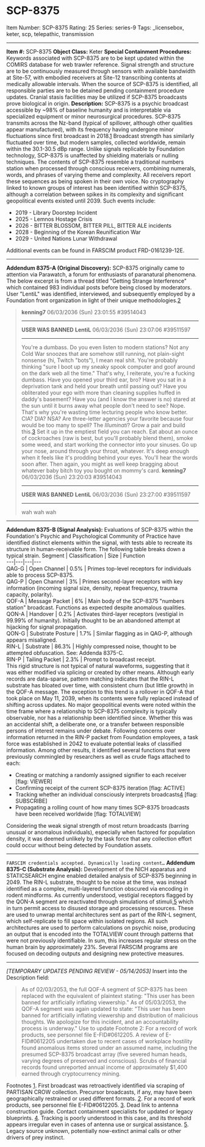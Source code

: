 # SCP-8375
Item Number: SCP-8375
Rating: 25
Series: series-9
Tags: _licensebox, keter, scp, telepathic, transmission

---

**Item #:** SCP-8375
**Object Class:** Keter
**Special Containment Procedures:** Keywords associated with SCP-8375 are to be kept updated within the COMIRS database for web trawler reference. Signal strength and structure are to be continuously measured through sensors with available bandwidth at Site-57, with embodied receivers at Site-12 transcribing contents at medically allowable intervals. When the source of SCP-8375 is identified, all responsible parties are to be detained pending containment procedure updates. Cranial stasis facilities may be utilized if SCP-8375 broadcasts prove biological in origin.
**Description:** SCP-8375 is a psychic broadcast accessible by ~98% of baseline humanity and is interpretable via specialized equipment or minor neurosurgical procedures. SCP-8375 transmits across the Nz-band (typical of spillover, although other qualities appear manufactured), with its frequency having undergone minor fluctuations since first broadcast in 2018.[1](javascript:;) Broadcast strength has similarly fluctuated over time, but modern samples, collected worldwide, remain within the 30.1-30.5 dBp range. Unlike signals replicable by Foundation technology, SCP-8375 is unaffected by shielding materials or nulling techniques.
The contents of SCP-8375 resemble a traditional numbers station when processed through conscious receivers, combining numerals, words, and phrases of varying theme and complexity. All receivers report these sequences as being spoken in their own voice. No cryptography linked to known groups of interest has been identified within SCP-8375, although a correlation between spikes in its complexity and significant geopolitical events existed until 2039. Such events include:
  * 2019 - Library Doorstep Incident
  * 2025 - Lemnos Hostage Crisis
  * 2026 - BITTER BLOSSOM, BITTER PILL, BITTER ALE incidents
  * 2028 - Beginning of the Korean Reunification War
  * 2029 - United Nations Lunar Withdrawal

Additional events can be found in FARSCIM product FRD-0161239-12E.
* * *
**Addendum 8375-A (Original Discovery):** SCP-8375 originally came to attention via Parawatch, a forum for enthusiasts of paranatural phenomena. The below excerpt is from a thread titled "Getting Strange Interference" which contained 983 individual posts before being closed by moderators. User "LentiL" was identified, interviewed, and subsequently employed by a Foundation front organization in light of their unique methodologies.[2](javascript:;)
> **kenning7** 06/03/2036 (Sun) 23:01:55 #39514043
> * * *
> **USER WAS BANNED**
> **LentiL** 06/03/2036 (Sun) 23:07:06 #39511597
> * * *
> You're a dumbass.
> Do you even listen to modern stations? Not any Cold War snoozes that are somehow still running, not plain-sight nonsense (hi, Twitch "bots"), I mean real shit. You're probably thinking "sure I boot up my sneaky spook computer and goof around on the dark web all the time." That's why, I reiterate, you're a fucking dumbass.
> Have you opened your third ear, bro? Have you sat in a deprivation tank and held your breath until passing out? Have you obliterated your ego with more than cleaning supplies huffed in daddy's basement? Have you (and I know the answer is no) stared at the sun until it burns away what people don't need to see? Nope. That's why you're wasting time lecturing people who know better. CIA? DIA? NSA? Are three-letter agencies your favorite because four would be too many to spell? The _Illuminati_? Grow a pair and build this.[3](javascript:;)
> Set it up in the emptiest field you can reach. Eat about an ounce of cockroaches (raw is best, but you'll probably blend them), smoke some weed, and start working the connector into your sinuses. Go up your nose, around through your throat, whatever. It's deep enough when it feels like it's prodding behind your eyes. You'll hear the words soon after.
> Then again, you might as well keep bragging about whatever baby bitch toy you bought on mommy's card.
> **kenning7** 06/03/2036 (Sun) 23:20:03 #39514043
> * * *
> **USER WAS BANNED**
> **LentiL** 06/03/2036 (Sun) 23:27:00 #39511597
> * * *
> wah wah wah
* * *
**Addendum 8375-B (Signal Analysis):** Evaluations of SCP-8375 within the Foundation's Psychic and Psychological Community of Practice have identified distinct elements within the signal, with tests able to recreate its structure in human-receivable form. The following table breaks down a typical strain.
Segment | Classification | Size | Function  
---|---|---|---  
QAG-G | Open Channel | 0.5% | Primes top-level receptors for individuals able to process SCP-8375.  
QAG-P | Open Channel | 3% | Primes second-layer receptors with key information (incoming signal size, density, repeat frequency, trauma capacity, polarity).  
QOF-A | Message Packet | 6% | Main body of the SCP-8375 "numbers station" broadcast. Functions as expected despite anomalous qualities.  
QON-A | Handover | 0.2% | Activates third-layer receptors (vestigial in 99.99% of humanity). Initially thought to be an abandoned attempt at hijacking for signal propagation.  
QON-G | Substrate Posture | 1.7% | Similar flagging as in QAG-P, although appears misaligned.  
RIN-L | Substrate | 86.3% | Highly compressed noise, thought to be attempted obfuscation. See: Addenda 8375-C.  
RIN-P | Tailing Packet | 2.3% | Prompt to broadcast receipt.  
This rigid structure is not typical of natural waveforms, suggesting that it was either modified via splicing or created by other means.
Although early records are data-sparse, pattern matching indicates that the RIN-L substrate has bloated over time, with consistent churn (but little growth) in the QOF-A message. The exception to this trend is a rollover in QOF-A that took place on May 11, 2039, when its contents were fully replaced instead of shifting across updates. No major geopolitical events were noted within the time frame where a relationship to SCP-8375 complexity is typically observable, nor has a relationship been identified since. Whether this was an accidental shift, a deliberate one, or a transfer between responsible persons of interest remains under debate.
Following concerns over information returned in the RIN-P packet from Foundation employees, a task force was established in 2042 to evaluate potential leaks of classified information. Among other results, it identified several functions that were previously commingled by researchers as well as crude flags attached to each:
  * Creating or matching a randomly assigned signifier to each receiver [flag: VIEWER]
  * Confirming receipt of the current SCP-8375 iteration [flag: ACTIVE]
  * Tracking whether an individual consciously interprets broadcasts[4](javascript:;) [flag: SUBSCRIBE]
  * Propagating a rolling count of how many times SCP-8375 broadcasts have been received worldwide [flag: TOTALVIEW]

Considering the weak signal strength of most return broadcasts (barring unusual or anomalous individuals), especially when factored for population density, it was deemed unlikely by the task force that any collection effort could occur without being detected by Foundation assets.
* * *
`FARSCIM credentials accepted. Dynamically loading content…`
**Addendum 8375-C (Substrate Analysis):** Development of the NICH apparatus and STATICSEARCH engine enabled detailed analysis of SCP-8375 beginning in 2049. The RIN-L substrate, thought to be noise at the time, was instead identified as a complex, multi-layered function obscured via encoding in rodent mindforms.
As currently understood, vestigial receptors flagged by the QON-A segment are reactivated through simulations of stimuli,[5](javascript:;) which in turn permit access to disused storage and processing resources. These are used to unwrap mental architectures sent as part of the RIN-L segment, which self-replicate to fill space within isolated regions. All such architectures are used to perform calculations on psychic noise, producing an output that is encoded into the TOTALVIEW count through patterns that were not previously identifiable. In sum, this increases regular stress on the human brain by approximately 23%.
Several FARSCIM programs are focused on decoding outputs and designing new protective measures.
* * *
  
  
  
  
_[TEMPORARY UPDATES PENDING REVIEW - 05/14/2053]_
Insert into the Description field:
> As of 02/03/2053, the full QOF-A segment of SCP-8375 has been replaced with the equivalent of plaintext stating: "This user has been banned for artificially inflating viewership."
> As of 05/03/2053, the QOF-A segment was again updated to state: "This user has been banned for artificially inflating viewership and distribution of malicious thoughts. We apologize for this incident, and an accountability process is underway."
Use to update Footnote 2:
> For a record of work products, see personnel file E-FID#0612205. A review of E-FID#0612205 undertaken due to recent cases of workplace hostility found anomalous items stored under an assumed name, including the presumed SCP-8375 broadcast array (five severed human heads, varying degrees of preserved and conscious). Scrubs of financial records found unreported annual income of approximately $1,400 earned through cryptocurrency mining.
  

Footnotes
[1](javascript:;). First broadcast was retroactively identified via scraping of PARTISAN CROW collection. Precursor broadcasts, if any, may have been geographically restrained or used different formats.
[2](javascript:;). For a record of work products, see personnel file E-FID#0612205.
[3](javascript:;). Dead link to antenna construction guide. Contact containment specialists for updated or legacy blueprints.
[4](javascript:;). Tracking is poorly understood in this case, and its threshold appears irregular even in cases of antenna use or surgical assistance.
[5](javascript:;). Legacy source unknown, potentially now-extinct animal calls or other drivers of prey instinct.
